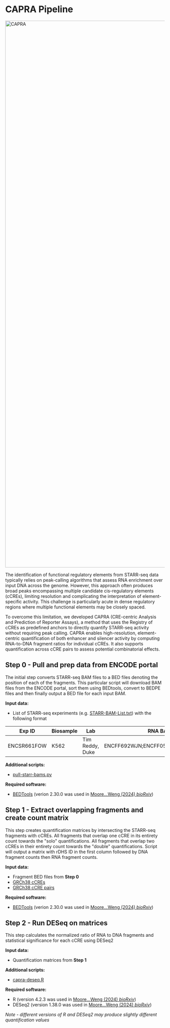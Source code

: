 # CAPRA Pipeline

<img width="2288" height="1727" alt="CAPRA" src="https://github.com/user-attachments/assets/6c8e7a3b-eecb-4116-8acb-f1cccd306d65" />

The identification of functional regulatory elements from STARR-seq data typically relies on peak-calling algorithms that assess RNA enrichment over input DNA across the genome. However, this approach often produces broad peaks encompassing multiple candidate cis-regulatory elements (cCREs), limiting resolution and complicating the interpretation of element-specific activity. This challenge is particularly acute in dense regulatory regions where multiple functional elements may be closely spaced.

To overcome this limitation, we developed CAPRA (CRE-centric Analysis and Prediction of Reporter Assays), a method that uses the Registry of cCREs as predefined anchors to directly quantify STARR-seq activity without requiring peak calling. CAPRA enables high-resolution, element-centric quantification of both enhancer and silencer activity by computing RNA-to-DNA fragment ratios for individual cCREs. It also supports quantification across cCRE pairs to assess potential combinatorial effects.

## Step 0 - Pull and prep data from ENCODE portal

The initial step converts STARR-seq BAM files to a BED files denoting the position of each of the fragments. This particular script will download BAM files from the ENCODE portal, sort them using BEDtools, convert to BEDPE files and then finally output a BED file for each input BAM.

**Input data:**
* List of STARR-seq experiments (e.g. [STARR-BAM-List.txt](https://users.moore-lab.org/ENCODE-cCREs/Pipeline-Input-Files/STARR-BAM-List.txt.gz)) with the following format

| Exp ID      | Biosample | Lab | RNA BAMs | DNA BAMs |
| ----------- | ----------- | ----------- | ----------- | ----------- |
| ENCSR661FOW | K562  | Tim Reddy, Duke | ENCFF692WJN;ENCFF058NAC;ENCFF294XNE | ENCFF778LRW | 


**Additional scripts:**
* [pull-starr-bams.py](https://github.com/Moore-Lab-UMass/CAPRA/blob/main/Toolkit/pull-starr-bams.py)

**Required software:**
* [BEDTools](https://bedtools.readthedocs.io/en/latest/) (verion 2.30.0 was used in [Moore...Weng (2024) *bioRxiv*](https://www.biorxiv.org/content/10.1101/2024.12.26.629296v1))


## Step 1 - Extract overlapping fragments and create count matrix
This step creates quantification matrices by intersecting the STARR-seq fragments with cCREs. All fragments that overlap one cCRE in its entirety count towards the "solo" quantifications. All fragments that overlap two cCREs in their entirety count towards the "double" quantifications. Script will output a matrix with rDHS ID in the first column followed by DNA fragment counts then RNA fragment counts.

**Input data:**
* Fragment BED files from **Step 0**
* [GRCh38 cCREs](https://users.moore-lab.org/ENCODE-cCREs/Supplementary-Data/Supplementary-Data-1.GRCh38-cCREs-V4.bed.gz)
* [GRCh38 cCRE pairs](https://users.moore-lab.org/ENCODE-cCREs/Pipeline-Input-Files/GRCh38-cCRE-Adjacent-Pairs.bed.gz)

**Required software:**
* [BEDTools](https://bedtools.readthedocs.io/en/latest/) (verion 2.30.0 was used in [Moore...Weng (2024) *bioRxiv*](https://www.biorxiv.org/content/10.1101/2024.12.26.629296v1))

## Step 2 - Run DESeq on matrices
This step calculates the normalized ratio of RNA to DNA fragments and statistical significance for each cCRE using DESeq2

**Input data:**
* Quantification matrices from **Step 1**

**Additional scripts:**
* [capra-deseq.R](https://github.com/Moore-Lab-UMass/CAPRA/blob/main/Toolkit/capra-deseq.R)

**Required software:**
* R (version 4.2.3 was used in [Moore...Weng (2024) *bioRxiv*](https://www.biorxiv.org/content/10.1101/2024.12.26.629296v1))
* DESeq2 (version 1.38.0 was used in [Moore...Weng (2024) *bioRxiv*](https://www.biorxiv.org/content/10.1101/2024.12.26.629296v1))

*Note - different versions of R and DESeq2 may produce slightly different quantification values*

